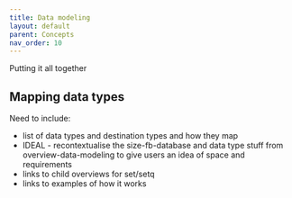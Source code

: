 ```yaml
---
title: Data modeling
layout: default
parent: Concepts
nav_order: 10
---
```


Putting it all together

## Mapping data types

Need to include:
* list of data types and destination types and how they map
* IDEAL - recontextualise the size-fb-database and data type stuff from overview-data-modeling to give users an idea of space and requirements
* links to child overviews for set/setq
* links to examples of how it works
